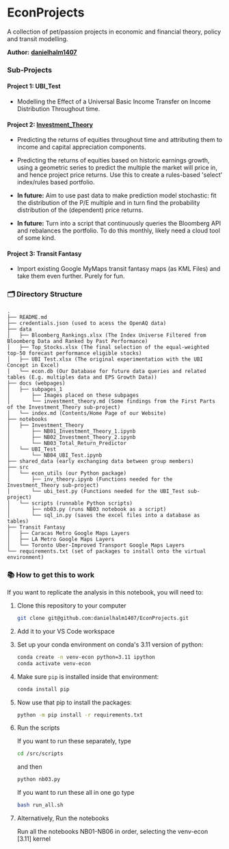 # EconProjects

A collection of pet/passion projects in economic and financial theory, policy and transit modelling.

**Author:** **[danielhalm1407](https://github.com/danielhalm1407/)**

### Sub-Projects

#### Project 1: UBI_Test

- Modelling the Effect of a Universal Basic Income Transfer on Income Distribution Throughout time.

#### Project 2: [Investment_Theory](subpages_1/investment_theory.md)

- Predicting the returns of equities throughout time and attributing them to income and capital appreciation components.

- Predicting the returns of equities based on historic earnings growth, using a geometric series to predict the multiple the market will price in, and hence project price returns. Use this to create a rules-based 'select' index/rules based portfolio.

- **In future:** Aim to use past data to make prediction model stochastic: fit the distribution of the P/E multiple and in turn find the probability distribution of the (dependent) price returns.

- **In future:** Turn into a script that continuously queries the Bloomberg API and rebalances the portfolio. To do this monthly, likely need a cloud tool of some kind.

#### Project 3: Transit Fantasy

- Import existing Google MyMaps transit fantasy maps (as KML Files) and take them even further. Purely for fun.

###  🗂️ Directory Structure
```plaintext
.
├── README.md
├── credentials.json (used to acess the OpenAQ data)
├── data
│   ├── Bloomberg_Rankings.xlsx (The Index Universe Filtered from Bloomberg Data and Ranked by Past Performance)
│   ├── Top_Stocks.xlsx (The final selection of the equal-weighted top-50 forecast performance eligible stocks)
│   ├── UBI Test.xlsx (The original experimentation with the UBI Concept in Excel)
│   └── econ.db (Our Database for future data queries and related tables (E.g. multiples data and EPS Growth Data))
├── docs (webpages)
│   ├── subpages_1
│       ├── Images placed on these subpages
│       └── investment_theory.md (Some findings from the First Parts of the Investment_Theory sub-project)
│   └── index.md (Contents/Home Page of our Website)
├── notebooks
│   ├── Investment_Theory
│       ├── NB01_Investment_Theory_1.ipynb
│       ├── NB02_Investment_Theory_2.ipynb
│       └── NB03_Total_Return_Predictor
│   └── UBI_Test    
│       └── NB04_UBI_Test.ipynb
├── shared_data (early exchanging data between group members)
├── src
│   └── econ_utils (our Python package)
│       ├── inv_theory.ipynb (Functions needed for the Investment_Theory sub-project)
│       └── ubi_test.py (Functions needed for the UBI_Test sub-project)
│   └── scripts (runnable Python scripts)
│       ├── nb03.py (runs NB03 notebook as a script)
│       └── sql_in.py (saves the excel files into a database as tables)
├── Transit Fantasy
│   ├── Caracas Metro Google Maps Layers
│   ├── LA Metro Google Maps Layers
│   └── Toronto Uber-Improved Transport Google Maps Layers
└── requirements.txt (set of packages to install onto the virtual environment)

```
### 📚 How to get this to work

If you want to replicate the analysis in this notebook, you will need to:

1. Clone this repository to your computer
    ```bash
    git clone git@github.com:danielhalm1407/EconProjects.git
    ```
2. Add it to your VS Code workspace
3. Set up your conda environment on conda's 3.11 version of python:

    ```bash
    conda create -n venv-econ python=3.11 ipython
    conda activate venv-econ
    ```
4. Make sure `pip` is installed inside that environment:

    ```bash
    conda install pip
    ```

5. Now use that pip to install the packages:

    ```bash
    python -m pip install -r requirements.txt
    ```

6. Run the scripts

    If you want to run these separately,
    type 
    ```bash
    cd /src/scripts
    ```
    and then 
    ```bash
    python nb03.py
    ```

    If you want to run these all in one go
    type 
    ```bash
    bash run_all.sh
    ```
7. Alternatively, Run the notebooks

    Run all the notebooks NB01-NB06 in order, selecting the venv-econ [3.11] kernel